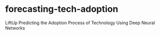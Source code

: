 # forecasting-tech-adoption
LiftUp Predicting the Adoption Process of Technology Using Deep Neural Networks

